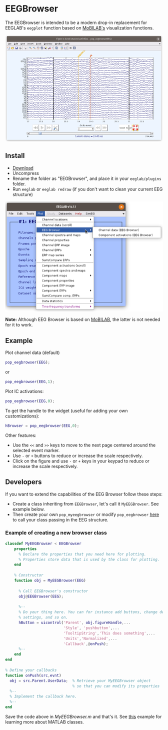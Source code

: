 # EEGBrowser
The EEGBrowser is intended to be a modern drop-in replacement for EEGLAB's `eegplot` function based on [MoBILAB's](https://sccn.ucsd.edu/wiki/MoBILAB) visualization functions.

![EEGBrowser](https://github.com/aojeda/EEGBrowser/blob/master/resources/snapshot.png)

## Install
* [Download](https://github.com/aojeda/EEGBrowser/archive/master.zip)
* Uncompress
* Rename the folder as "EEGBrowser", and place it in your `eeglab/plugins` folder.
* Run `eeglab` or `eeglab redraw` (if you don't want to clean your current EEG structure)

![Plugin](https://github.com/aojeda/EEGBrowser/blob/master/resources/snapshot2.png)

**Note:** Although EEG Browser is based on [MoBILAB](https://sccn.ucsd.edu/wiki/MoBILAB), the latter is not needed for it to work.

## Example

Plot channel data (default)
```matlab
pop_eegbrowser(EEG);
```
or
```matlab
pop_eegbrowser(EEG,1);
```
Plot IC activations:
```matlab
pop_eegbrowser(EEG,0);
```

To get the handle to the widget (useful for adding your own customizations):
```matlab
hBrowser = pop_eegbrowser(EEG,0);
```

Other features:
* Use the `<<` and `>>` keys to move to the next page centered around the selected event marker.
* Use `-` or `+` buttons to reduce or increase the scale respectively.
* Click on the figure and use `-` or `+` keys in your keypad to reduce or increase the scale respectively.

## Developers

If you want to extend the capabilities of the EEG Browser follow these steps:
* Create a class inheriting from `EEGBrowser`, let's call it `MyEEGBrowser`. See example below.
* Then create your own `pop_myeegbrowser` or modify `pop_eegbrowser` [here](https://github.com/aojeda/EEGBrowser/blob/master/pop_eegbrowser.m#L30) to call your class passing in the EEG structure.

### Example of creating a new browser class ###
``` matlab
classdef MyEEGBrowser < EEGBrowser
    properties
      % Declare the properties that you need here for plotting.
      % Properties store data that is used by the class for plotting.
    end

    % Constructor
    function obj = MyEEGBrowser(EEG)

      % Call EEGBrowser's constructor
      obj@EEGBrowser(EEG);

      %--
      % Do your thing here. You can for instance add buttons, change default
      % settings, and so on.
      hButton = uicontrol('Parent', obj.figureHandle,...
                          'Style', 'pushbutton',...
                          'TooltipString','This does something',...
                          'Units','Normalized',...
                          'Callback',@onPush);
      %--
    end
end

% Define your callbacks
function onPush(src,evnt)
  obj = src.Parent.UserData;  % Retrieve your MyEEGBrowser object
                              % so that you can modify its properties
  %--
  % Implement the callback here.
  %--
end
```
Save the code above in *MyEEGBrowser.m* and that's it. See [this](https://www.mathworks.com/help/matlab/matlab_oop/create-a-simple-class.html) example for learning more about MATLAB classes.
